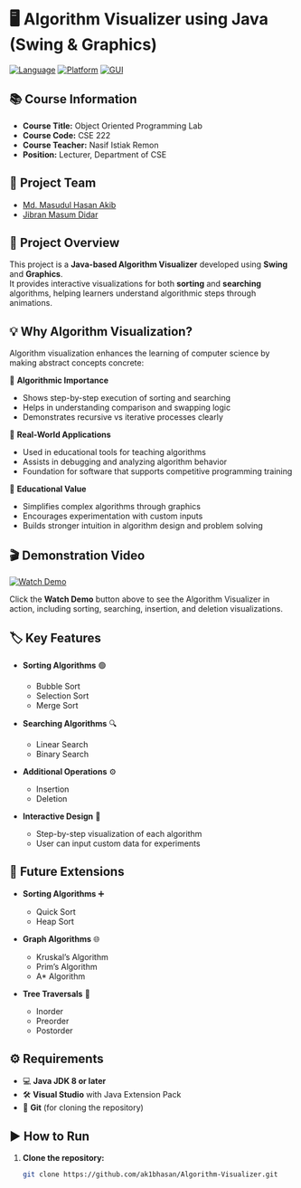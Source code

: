 # 🖥️ Algorithm Visualizer using Java (Swing & Graphics)

[![Language](https://img.shields.io/badge/Language-Java-orange)](https://www.java.com/)
[![Platform](https://img.shields.io/badge/Platform-Visual%20Studio-blue)](https://visualstudio.microsoft.com/)
[![GUI](https://img.shields.io/badge/GUI-Swing%20%26%20AWT-green)](https://docs.oracle.com/javase/tutorial/uiswing/)

## 📚 Course Information
- **Course Title:** Object Oriented Programming Lab  
- **Course Code:** CSE 222  
- **Course Teacher:** Nasif Istiak Remon  
- **Position:** Lecturer, Department of CSE  

## 👥 Project Team
- [Md. Masudul Hasan Akib](https://www.linkedin.com/in/ak1bhasan/)
- [Jibran Masum Didar](https://www.linkedin.com/in/jibran-masum-didar-0a1bb229a/)

## 📝 Project Overview
This project is a **Java-based Algorithm Visualizer** developed using **Swing** and **Graphics**.  
It provides interactive visualizations for both **sorting** and **searching** algorithms, helping learners understand algorithmic steps through animations.  

## 💡 Why Algorithm Visualization?
Algorithm visualization enhances the learning of computer science by making abstract concepts concrete:  

🔹 **Algorithmic Importance**  
- Shows step-by-step execution of sorting and searching  
- Helps in understanding comparison and swapping logic  
- Demonstrates recursive vs iterative processes clearly  

🔹 **Real-World Applications**  
- Used in educational tools for teaching algorithms  
- Assists in debugging and analyzing algorithm behavior  
- Foundation for software that supports competitive programming training  

🔹 **Educational Value**  
- Simplifies complex algorithms through graphics  
- Encourages experimentation with custom inputs  
- Builds stronger intuition in algorithm design and problem solving  

## 🎬 Demonstration Video
[![Watch Demo](https://img.shields.io/badge/Watch-Demo-blue?style=for-the-badge)](https://drive.google.com/file/d/179Ia2jU-seSMidSSfK3euZP5wBFoEEvl/view?usp=sharing)  

Click the **Watch Demo** button above to see the Algorithm Visualizer in action, including sorting, searching, insertion, and deletion visualizations.

## 🏷️ Key Features
- **Sorting Algorithms** 🟢  
  - Bubble Sort  
  - Selection Sort  
  - Merge Sort  

- **Searching Algorithms** 🔍  
  - Linear Search  
  - Binary Search  

- **Additional Operations** ⚙️  
  - Insertion  
  - Deletion  

- **Interactive Design** 🎨  
  - Step-by-step visualization of each algorithm  
  - User can input custom data for experiments  

## 🚀 Future Extensions
- **Sorting Algorithms** ➕  
  - Quick Sort  
  - Heap Sort  

- **Graph Algorithms** 🌐  
  - Kruskal’s Algorithm  
  - Prim’s Algorithm  
  - A* Algorithm  

- **Tree Traversals** 🌳  
  - Inorder  
  - Preorder  
  - Postorder
 
## ⚙️ Requirements
- 💻 **Java JDK 8 or later**  
- 🛠️ **Visual Studio** with Java Extension Pack  
- 🔗 **Git** (for cloning the repository)  

## ▶️ How to Run
1. **Clone the repository:**  
   ```bash
   git clone https://github.com/ak1bhasan/Algorithm-Visualizer.git
